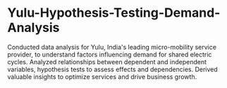 # Yulu-Hypothesis-Testing-Demand-Analysis
Conducted data analysis for Yulu, India's leading micro-mobility service provider, to understand factors influencing demand for shared electric cycles. Analyzed relationships between dependent and independent variables, hypothesis tests to assess effects and dependencies. Derived valuable insights to optimize services and drive business growth.
